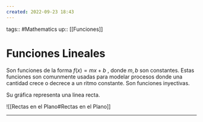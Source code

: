 ```yaml
---
created: 2022-09-23 18:43
---
```

tags:: #Mathematics 
up:: [[Funciones]]
# Funciones Lineales
Son funciones de la forma $f(x) = mx + b$ , donde $m, b$ son constantes. Estas funciones son comunmente usadas para modelar procesos donde una cantidad crece o decrece a un ritmo constante. Son funciones inyectivas. 

Su gráfica representa una linea recta. 

![[Rectas en el Plano#Rectas en el Plano]]
___
